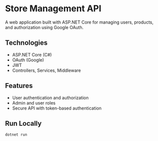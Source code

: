 # Store Management API

A web application built with ASP.NET Core for managing users, products, and authorization using Google OAuth.

## Technologies
- ASP.NET Core (C#)
- OAuth (Google)
- JWT
- Controllers, Services, Middleware

## Features
- User authentication and authorization
- Admin and user roles
- Secure API with token-based authentication

## Run Locally
```bash
dotnet run
